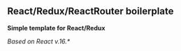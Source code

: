 ## React/Redux/ReactRouter boilerplate

**Simple template for React/Redux**

_Based on React v.16.\*_
